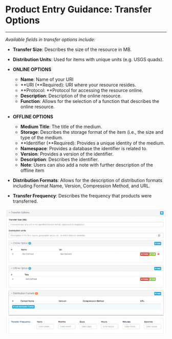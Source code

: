 # Product Entry Guidance: Transfer Options

---

_Available fields in transfer options include:_

* **Transfer Size**: Describes the size of the resource in MB.

* **Distribution Units**: Used for items with unique units \(e.g. USGS quads\).

* **ONLINE OPTIONS**

  * **Name**: Name of your URI
  * **URI \(**Required\): URI where your resource resides.
  * **Protocol: **Protocol for accessing the resource online.
  * **Description**: Description of the online resource.
  * **Function**: Allows for the selection of a function that describes the online resource.

* **OFFLINE OPTIONS**

  * **Medium Title**: The title of the medium.
  * **Storage**: Describes the storage format of the item \(i.e., the size and type of the medium.
  * **Identifier \(**Required\): Provides a unique identity of the medium.
  * **Namespace**: Provides a database the identifier is related to.
  * **Version**: Provides a version of the identifier.
  * **Description**: Describes the identifier. 
  * **Note**: Users can also add a note with further description of the offline item

* **Distribution Formats**: Allows for the description of distribution formats including Format Name, Version, Compression Method, and URL.

* **Transfer Frequency**: Describes the frequency that products were transferred.

![](/assets/distribution_transfer_options_window.png)

